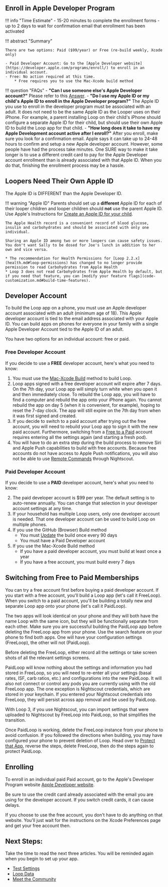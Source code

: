 ## Enroll in Apple Developer Program

!!! info "Time Estimate"
    - 15-20 minutes to complete the enrollment forms
    - up to 2 days to wait for confirmation email that enrollment has been activated

!!! abstract "Summary"

    There are two options: Paid ($99/year) or Free (re-build weekly, Xcode only)

    - Paid Developer Account: Go to the [Apple Developer website](https://developer.apple.com/programs/enroll/) to enroll in an individual account.
    - Free: No action required at this time.
        * Free requires you to use the Mac-Xcode build method

!!! question "FAQs"
    - **"Can I use someone else's Apple Developer account?"** Please refer to this [Answer](../faqs/FAQs.md#can-i-use-someone-elses-apple-developer-account).
    - **"Do I use my Apple ID or my child's Apple ID to enroll in the Apple Developer program?"** The Apple ID you use to enroll in the developer program must be associated with an adult. It does not need to be the same Apple ID as the Looper uses on their iPhone. For example, a parent installing Loop on their child's iPhone should configure a separate Apple ID for their child, but should use their own Apple ID to build the Loop app for that child.
    - **"How long does it take to have my Apple Development account active after I enroll?"** After you enroll, make sure you look for a confirmation email. Apple says it can take up to 24-48 hours to confirm and setup a new Apple developer account. However, some people have had the process take minutes. One SURE way to make it take longer is to use a different credit card to pay for the Apple Developer account enrollment than is already associated with that Apple ID. When you do that, finishing the enrollment process may be a hassle.

## Loopers Need Their Own Apple ID

The Apple ID is DIFFERENT than the Apple Developer ID.

!!! warning "Apple ID"
    Parents should set up a **different** Apple ID for each of their looper children and looper children should **not** use the parent Apple ID. Use Apple's Instructions for [Create an Apple ID for your child](https://support.apple.com/en-us/HT201084).

    The Apple Health record is a convenient record of blood glucose, insulin and carbohydrates and should be associated with only one individual.

    Sharing an Apple ID among two or more loopers can cause safety issues. You don't want Sally to be dosed for Joe's lunch in addition to her own and vice versa.

    * The recommendation for Health Permissions for [Loop 2.2.x](health.md#loop-permissions) has changed to no longer provide permission to read Carbohydrates from Apple Health
    * Loop 3 does not read Carbohydrates from Apple Health by default, but if you need that feature, you can [modify your feature flags](code-customization.md#build-time-features).

## Developer Account

To build the Loop app on a phone, you must use an Apple developer account associated with an adult (minimum age of 18). This Apple developer account is tied to the email address associated with your Apple ID. You can build apps on phones for everyone in your family with a single Apple Developer Account tied to the Apple ID of an adult.

You have two options for an individual account: free or paid.

### Free Developer Account

If you decide to use a **FREE** developer account, here's what you need to know:

1. You must use the [Mac-Xcode Build](../build/overview.md) method to build Loop.
1. Loop apps signed with a free developer account will expire after 7 days.  On the 7th day, your Loop app will simply turn white when you open it and then immediately close. To rebuild the Loop app, you will have to find a computer and rebuild the app onto your iPhone again. You cannot rebuild the app on day 5 (when it is convenient, for example), hoping to reset the 7-day clock.  The app will still expire on the 7th day from when it was first signed and created.
2. If you decide to switch to a paid account after trying out the free account, you will need to rebuild your Loop app to sign it with the new paid account. Furthermore, switching from a [Free to a Paid](step6.md#switching-from-free-to-paid-memberships) account requires entering all the settings again (and starting a fresh pod).
3. You will have to do an extra step during the build process to remove Siri and Apple Push capabilities to build with free accounts. Because free accounts do not have access to Apple Push notifications, you will also not be able to use [Remote Commands](../nightscout/remote-overview.md) through Nightscout.

### Paid Developer Account

If you decide to use a **PAID** developer account, here's what you need to know:

2. The paid developer account is $99 per year. The default setting is to auto-renew annually. You can change that selection in your developer account settings at any time.
3. If your household has multiple Loop users, only one developer account is needed.  That one developer account can be used to build Loop on multiple phones.
1. If you use the GitHub (Browser) Build method
    * You must [Update](../gh-actions/gh-update.md) the build once every 90 days
    * You must have a Paid Developer account
1. If you use the Mac-Xcode Build method
    * If you have a paid developer account, you must build at least once a year
    * If you have a free account, you must build every 7 days

## Switching from Free to Paid Memberships

You can try a free account first before buying a paid developer account. If you start with a free account, you'll build a Loop app (let's call it FreeLoop). When you switch to a paid account, you'll be building a totally new and separate Loop app onto your phone (let's call it PaidLoop). 

The two apps will look identical on your phone and they will both have the name Loop with the same icon, but they will be functionally separate from each other. Make sure you are successful building the PaidLoop app before deleting the FreeLoop app from your phone. Use the search feature on your phone to find both apps.  One will have your configuration settings (FreeLoop), the other will not (PaidLoop).

Before deleting the FreeLoop, either record all the settings or take screen shots of all the relevant settings screens.

PaidLoop will know nothing about the settings and information you had stored in FreeLoop, so you will need to re-enter all your settings (basal rates, ISF, carb ratios, etc.) and configurations into the new PaidLoop. It will also not connect or control any pods you are currently using with the old FreeLoop app. The one exception is Nightscout credentials, which are stored in your keychain. If you entered your Nightscout credentials into FreeLoop, they will persist across app removal and be used by PaidLoop.

With Loop 3, if you use Nightscout, you can import settings that were uploaded to Nightscout by FreeLoop into PaidLoop, so that simplifies the transition. 

Once PaidLoop is working, delete the FreeLoop instance from your phone to avoid confusion. If you followed the directions when building, you may have configured your phone to prevent deletion of Loop.  Head over to [Protect that App](step14.md#protect-that-app), reverse the steps, delete FreeLoop, then do the steps again to protect PaidLoop.

## Enrolling

To enroll in an individual paid Paid account, go to the Apple's Developer Program website [Apple Developer website](https://developer.apple.com/programs/enroll/).

Be sure to use the credit card already associated with the email you are using for the developer account. If you switch credit cards, it can cause delays.

If you choose to use the free account, you don't have to do anything on that website. You'll just wait for the instructions on the Xcode Preferences page and get your free account then.

## Next Steps: 

Take the time to read the next three articles. You will be reminded again when you begin to set up your app.

* [Test Settings](../build/test-settings.md)
* [Loop Data](../build/loop-data.md)
* [Meet the Community](../build/step12.md)
